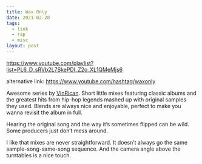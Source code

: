 ```yaml
---
title: Wax Only
date: 2021-02-28
tags:
  - link
  - rap
  - misc
layout: post
---
```


https://www.youtube.com/playlist?list=PL6_D_sRVb2L7SkePDI_Z2o_XL1QMeMjs6

alternative link: https://www.youtube.com/hashtag/waxonly

Awesome series by [VinRican](https://www.instagram.com/vinrican/). Short little mixes featuring classic albums and the greatest hits from hip-hop legends mashed up with original samples they used. Blends are always nice and enjoyable, perfect to make you wanna revisit the album in full.

Hearing the original song and the way it’s sometimes flipped can be wild. Some producers just don’t mess around.

I like that mixes are never straightforward. It doesn’t always go the same sample-song-same-song sequence. And the camera angle above the turntables is a nice touch.
